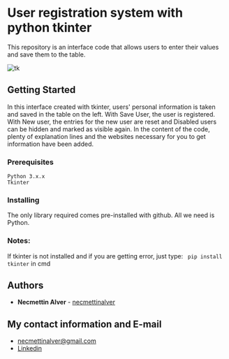 # User registration system with python tkinter

This repository is an interface code that allows users to enter their values and save them to the table.

![tk](https://user-images.githubusercontent.com/55826073/190131726-6191ba54-578e-4381-b7a1-2882e8c857f0.png)

## Getting Started

In this interface created with tkinter, users' personal information is taken and saved in the table on the left. With Save User, the user is registered. With New user, the entries for the new user are reset and Disabled users can be hidden and marked as visible again.
In the content of the code, plenty of explanation lines and the websites necessary for you to get information have been added.

### Prerequisites
```
Python 3.x.x
Tkinter 
```

### Installing
The only library required comes pre-installed with github. All we need is Python.

### Notes:
If tkinter is not installed and if you are getting error, just type: ` pip install tkinter` in cmd

## Authors
* **Necmettin Alver** - [necmettinalver](https://github.com/necmettinalver)

## My contact information and E-mail
* necmettinalver@gmail.com
* [Linkedin](https://www.linkedin.com/in/necmettin-alver-513949202/)
